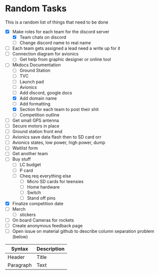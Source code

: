 # Random Tasks

This is a random list of things that need to be done

- [x] Make roles for each team for the discord server
    - [x] Team chats on discord
    - [ ] Change discord name to real name
- [ ] Each team gets assigned a lead need a write up for it
- [ ] Connection diagram for avionics
    - [ ] Get help from graphic designer or online tool
- [ ] Mkdocs Documentation
    - [ ] Ground Station
    - [ ] TVC
    - [ ] Launch pad
    - [ ] Avionics
    - [ ] Add discord, google docs
    - [x] Add domain name
    - [ ] Add formatting
    - [x] Section for each team to post their shit
    - [ ] Competition outline
- [ ] Get small GPS antenna
- [ ] Secure motors in place
- [ ] Ground station front end
- [ ] Avionics save data flash then to SD card orr
- [ ] Avionics states, low power, high power, dump
- [ ] Waitlist form
- [ ] Get another team
- [ ] Buy stuff
    - [ ] LC budget
    - [ ] P card
    - [ ] Cheq req everything else
        - [ ] Micro SD cards for teensies
        - [ ] Home hardware
        - [ ] Switch
        - [ ] Stand off pins
- [x] Finalize competition date
- [ ] Merch
    - [ ] stickers
- [ ] On board Cameras for rockets
- [ ] Create anonymous feedback page
- [ ] Open issue on material github to describe column separation problem (below)

| Syntax      | Description |
| ----------- | ----------- |
| Header      | Title       |
| Paragraph   | Text        |